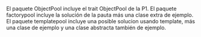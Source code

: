 El paquete ObjectPool incluye el trait ObjectPool de la P1. El paquete factorypool incluye la solución de la pauta más una clase extra de ejemplo. 
El paquete templatepool incluye una posible solucion usando template, más una clase de ejemplo y una clase abstracta también de ejemplo.
